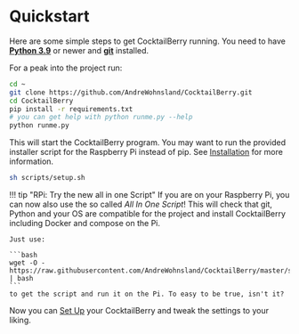 # Quickstart

Here are some simple steps to get CocktailBerry running.
You need to have [**Python 3.9**](https://www.python.org/downloads/) or newer and [**git**](https://git-scm.com/downloads) installed.

For a peak into the project run:

```bash
cd ~
git clone https://github.com/AndreWohnsland/CocktailBerry.git
cd CocktailBerry
pip install -r requirements.txt
# you can get help with python runme.py --help
python runme.py
```

This will start the CocktailBerry program.
You may want to run the provided installer script for the Raspberry Pi instead of pip.
See [Installation](installation.md) for more information.

```bash
sh scripts/setup.sh
```

!!! tip "RPi: Try the new all in one Script"
    If you are on your Raspberry Pi, you can now also use the so called *All In One Script*!
    This will check that git, Python and your OS are compatible for the project and install CocktailBerry including Docker and compose on the Pi.
    
    Just use:

    ```bash
    wget -O - https://raw.githubusercontent.com/AndreWohnsland/CocktailBerry/master/scripts/all_in_one.sh | bash
    ```
    to get the script and run it on the Pi. To easy to be true, isn't it?

Now you can [Set Up](setup.md#setting-up-the-machine-modifying-other-values) your CocktailBerry and tweak the settings to your liking.